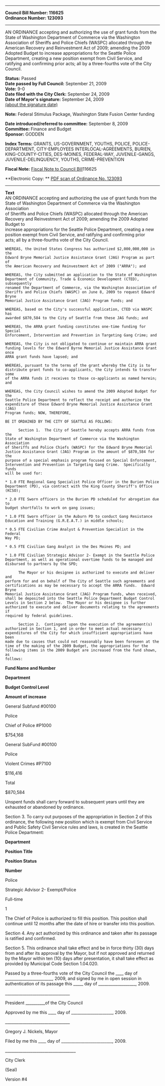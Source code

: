 * * * * *  
  
**Council Bill Number: [](#h0)[](#h2)116625**   
**Ordinance Number: 123093**  
  
* * * * *  
  
AN ORDINANCE accepting and authorizing the use of grant funds from the State of Washington Department of Commerce via the Washington Association of Sheriffs and Police Chiefs (WASPC) allocated through the American Recovery and Reinvestment Act of 2009; amending the 2009 Adopted Budget to increase appropriations for the Seattle Police Department, creating a new position exempt from Civil Service, and ratifying and confirming prior acts; all by a three-fourths vote of the City Council.  
  
**Status:** Passed   
**Date passed by Full Council:** September 21, 2009   
**Vote:** 9-0   
**Date filed with the City Clerk:** September 24, 2009   
**Date of Mayor's signature:** September 24, 2009   
[(about the signature date)](/~public/approvaldate.htm)   
  
**Note:** Federal Stimulus Package, Washington State Fusion Center funding  
  
  
**Date introduced/referred to committee:** September 8, 2009   
**Committee:** Finance and Budget   
**Sponsor:** GODDEN   
  
**Index Terms:** GRANTS, US-GOVERNMENT, YOUTHS, POLICE, POLICE-DEPARTMENT, CITY-EMPLOYEES INTERLOCAL-AGREEMENTS, BURIEN, KING-COUNTY-CITIES, DES-MOINES, FEDERAL-WAY, JUVENILE-GANGS, JUVENILE-DELINQUENCY, YOUTHS, CRIME-PREVENTION  
  
**Fiscal Note:** [Fiscal Note to Council Bill](http://clerk.seattle.gov/~public/fnote/116625.htm)[](#h1)[](#h3)116625  
  
**Electronic Copy: ** [PDF scan of Ordinance No. 123093](/~archives/Ordinances/Ord_123093.pdf)  
  
* * * * *  
  
**Text**  
    AN ORDINANCE accepting and authorizing the use of grant funds from the  
    State of Washington Department of Commerce via the Washington Association  
    of Sheriffs and Police Chiefs (WASPC) allocated through the American  
    Recovery and Reinvestment Act of 2009; amending the 2009 Adopted Budget to  
    increase appropriations for the Seattle Police Department, creating a new  
    position exempt from Civil Service, and ratifying and confirming prior  
    acts; all by a three-fourths vote of the City Council.  
  
    WHEREAS, the United States Congress has authorized $2,000,000,000 in the  
    Edward Bryne Memorial Justice Assistance Grant (JAG) Program as part of  
    the American Recovery and Reinvestment Act of 2009 ("ARRA"); and  
  
    WHEREAS, the City submitted an application to the State of Washington  
    Department of Community, Trade & Economic Development (CTED), subsequently  
    renamed the Department of Commerce, via the Washington Association of  
    Sheriffs and Police Chiefs (WASPC) on June 8, 2009 to request Edward Bryne  
    Memorial Justice Assistance Grant (JAG) Program funds; and  
  
    WHEREAS, based on the City's successful application, CTED via WASPC has  
    awarded $870,584 to the City of Seattle from these JAG funds; and  
  
    WHEREAS, the ARRA grant funding constitutes one-time funding for Special  
    Enforcement, Intervention and Prevention in Targeting Gang Crime; and  
  
    WHEREAS, the City is not obligated to continue or maintain ARRA grant  
    funding levels for the Edward Byrne Memorial Justice Assistance Grant once  
    ARRA grant funds have lapsed; and  
  
    WHEREAS, pursuant to the terms of the grant whereby the City is to  
    distribute grant funds to co-applicants, the City intends to transfer some  
    of the ARRA funds it receives to those co-applicants as named herein; and  
  
    WHEREAS, the City Council wishes to amend the 2009 Adopted Budget for the  
    Seattle Police Department to reflect the receipt and authorize the  
    expenditure of these Edward Bryne Memorial Justice Assistance Grant (JAG)  
    Program funds; NOW, THEREFORE,  
  
    BE IT ORDAINED BY THE CITY OF SEATTLE AS FOLLOWS:  
  
          Section 1.  The City of Seattle hereby accepts ARRA funds from the  
    State of Washington Department of Commerce via the Washington Association  
    of Sheriffs and Police Chiefs (WASPC) for the Edward Bryne Memorial  
    Justice Assistance Grant (JAG) Program in the amount of $870,584 for the  
    purpose of a special emphasis program focused on Special Enforcement,  
    Intervention and Prevention in Targeting Gang Crime.  Specifically funds  
    will be used for:  
  
    * 1.0 FTE Regional Gang Specialist Police Officer in the Burien Police  
    Department (PD), via contract with the King County Sheriff's Office  
    (KCSO);  
  
    * 2.0 FTE Sworn officers in the Burien PD scheduled for abrogation due to  
    budget shortfalls to work on gang issues;  
  
    * 1.0 FTE Sworn officer in the Auburn PD to conduct Gang Resistance  
    Education and Training (G.R.E.A.T.) in middle schools;  
  
    * 0.5 FTE Civilian Crime Analyst & Prevention Specialist in the Federal  
    Way PD;  
  
    * 0.5 FTE Civilian Gang Analyst in the Des Moines PD; and  
  
    * 1.0 FTE Civilian Strategic Advisor 2- Exempt in the Seattle Police  
    Department, as well as operational overtime funds to be managed and  
    disbursed to partners by the SPD;  
  
          The Mayor or his designee is authorized to execute and deliver and  
    perform for and on behalf of The City of Seattle such agreements and  
    certifications as may be necessary to accept the ARRA funds.  Edward Bryne  
    Memorial Justice Assistance Grant (JAG) Program funds, when received,  
    shall be deposited into the Seattle Police Department Budget Control  
    Levels in Section 2 below.  The Mayor or his designee is further  
    authorized to execute and deliver documents relating to the agreements if  
    required by federal guidelines.  
  
          Section 2.  Contingent upon the execution of the agreement(s)  
    authorized in Section 1, and in order to meet actual necessary  
    expenditures of the City for which insufficient appropriations have been  
    made due to causes that could not reasonably have been foreseen at the  
    time of the making of the 2009 Budget, the appropriations for the  
    following items in the 2009 Budget are increased from the fund shown, as  
    follows:  
  
**Fund Name and Number**  
  
**Department**  
  
**Budget Control Level**  
  
**Amount of increase**  
  
General Subfund \#00100  
  
Police  
  
Chief of Police \#P1000  
  
$754,168  
  
General SubFund \#00100  
  
Police  
  
Violent Crimes \#P7100  
  
$116,416  
  
Total  
  
$870,584  
  
Unspent funds shall carry forward to subsequent years until they are exhausted or abandoned by ordinance.  
  
Section 3. To carry out purposes of the appropriation in Section 2 of this ordinance, the following new position which is exempt from Civil Service and Public Safety Civil Service rules and laws, is created in the Seattle Police Department:  
  
**Department**  
  
**Position Title**  
  
**Position Status**  
  
**Number**  
  
Police  
  
Strategic Advisor 2- Exempt/Police  
  
Full-time  
  
1  
  
The Chief of Police is authorized to fill this position. This position shall continue until 12 months after the date of hire or transfer into this position.  
  
Section 4. Any act authorized by this ordinance and taken after its passage is ratified and confirmed.  
  
Section 5. This ordinance shall take effect and be in force thirty (30) days from and after its approval by the Mayor, but if not approved and returned by the Mayor within ten (10) days after presentation, it shall take effect as provided by Municipal Code Section 1.04.020.  
  
Passed by a three-fourths vote of the City Council the \_\_\_\_ day of \_\_\_\_\_\_\_\_\_\_\_\_\_\_\_\_\_\_\_\_\_\_\_\_, 2009, and signed by me in open session in authentication of its passage this \_\_\_\_\_ day of \_\_\_\_\_\_\_\_\_\_\_\_\_\_\_\_\_\_\_, 2009.  
  
\_\_\_\_\_\_\_\_\_\_\_\_\_\_\_\_\_\_\_\_\_\_\_\_\_\_\_\_\_\_\_\_\_  
  
President \_\_\_\_\_\_\_\_\_\_of the City Council  
  
Approved by me this \_\_\_\_ day of \_\_\_\_\_\_\_\_\_\_\_\_\_\_\_\_\_\_\_\_\_, 2009.  
  
\_\_\_\_\_\_\_\_\_\_\_\_\_\_\_\_\_\_\_\_\_\_\_\_\_\_\_\_\_\_\_\_\_  
  
Gregory J. Nickels, Mayor  
  
Filed by me this \_\_\_\_ day of \_\_\_\_\_\_\_\_\_\_\_\_\_\_\_\_\_\_\_\_\_\_\_\_\_\_, 2009.  
  
\_\_\_\_\_\_\_\_\_\_\_\_\_\_\_\_\_\_\_\_\_\_\_\_\_\_\_\_\_\_\_\_\_\_\_\_  
  
City Clerk  
  
(Seal)  
  
Version \#4  
  
  
